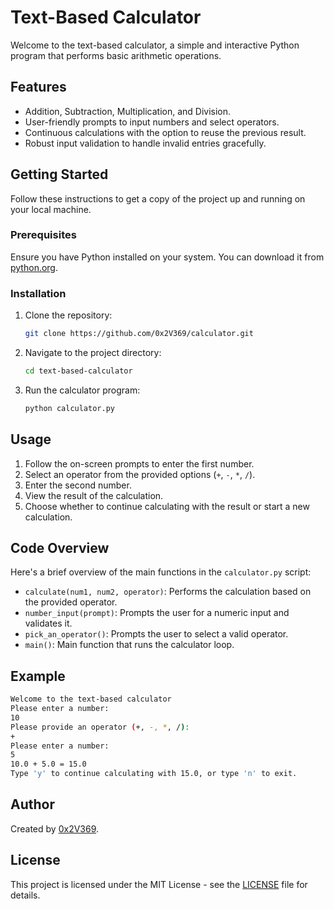 
# Text-Based Calculator

Welcome to the text-based calculator, a simple and interactive Python program that performs basic arithmetic operations.

## Features

- Addition, Subtraction, Multiplication, and Division.
- User-friendly prompts to input numbers and select operators.
- Continuous calculations with the option to reuse the previous result.
- Robust input validation to handle invalid entries gracefully.

## Getting Started

Follow these instructions to get a copy of the project up and running on your local machine.

### Prerequisites

Ensure you have Python installed on your system. You can download it from [python.org](https://www.python.org/downloads/).

### Installation

1. Clone the repository:

   ```bash
   git clone https://github.com/0x2V369/calculator.git
   ```

2. Navigate to the project directory:

   ```bash
   cd text-based-calculator
   ```

3. Run the calculator program:

   ```bash
   python calculator.py
   ```

## Usage

1. Follow the on-screen prompts to enter the first number.
2. Select an operator from the provided options (`+`, `-`, `*`, `/`).
3. Enter the second number.
4. View the result of the calculation.
5. Choose whether to continue calculating with the result or start a new calculation.

## Code Overview

Here's a brief overview of the main functions in the `calculator.py` script:

- `calculate(num1, num2, operator)`: Performs the calculation based on the provided operator.
- `number_input(prompt)`: Prompts the user for a numeric input and validates it.
- `pick_an_operator()`: Prompts the user to select a valid operator.
- `main()`: Main function that runs the calculator loop.

## Example

```bash
Welcome to the text-based calculator
Please enter a number:
10
Please provide an operator (+, -, *, /):
+
Please enter a number:
5
10.0 + 5.0 = 15.0
Type 'y' to continue calculating with 15.0, or type 'n' to exit.
```

## Author

Created by [0x2V369](https://github.com/0x2V369).

## License

This project is licensed under the MIT License - see the [LICENSE](LICENSE) file for details.
